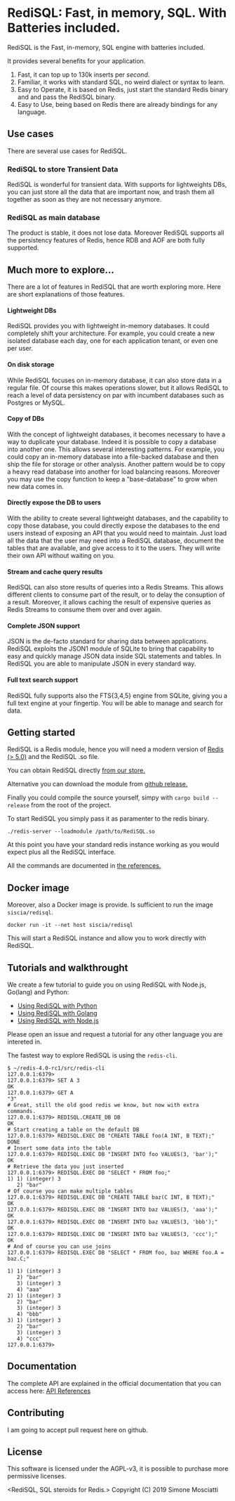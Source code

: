 # RediSQL: Fast, in memory, SQL. With Batteries included.

RediSQL is the Fast, in-memory, SQL engine with batteries included.

It provides several benefits for your application.

1. Fast, it can top up to 130k inserts per *second*.
2. Familiar, it works with standard SQL, no weird dialect or syntax to learn.
3. Easy to Operate, it is based on Redis, just start the standard Redis binary and and pass the RediSQL binary.
4. Easy to Use, being based on Redis there are already bindings for any language.

## Use cases

There are several use cases for RediSQL.

### RediSQL to store Transient Data

RediSQL is wonderful for transient data.
With supports for lightweights DBs, you can just store all the data that are important now, and trash them all together as soon as they are not necessary anymore.

### RediSQL as main database

The product is stable, it does not lose data.
Moreover RediSQL supports all the persistency features of Redis, hence RDB and AOF are both fully supported.

## Much more to explore...

There are a lot of features in RediSQL that are worth exploring more. Here are short explanations of those features.

#### Lightweight DBs

RediSQL provides you with lightweight in-memory databases.
It could completely shift your architecture. For example, you could create a new isolated database each day, one for each application tenant, or even one per user.

#### On disk storage

While RediSQL focuses on in-memory database, it can also store data in a regular file. Of course this makes operations slower, but it allows RediSQL to reach a level of data persistency on par with incumbent databases such as Postgres or MySQL.

#### Copy of DBs

With the concept of lightweight databases, it becomes necessary to have a way to duplicate your database. 
Indeed it is possible to copy a database into another one. 
This allows several interesting patterns. 
For example, you could copy an in-memory database into a file-backed database and then ship the file for storage or other analysis. 
Another pattern would be to copy a heavy read database into another for load balancing reasons.
Moreover you may use the copy function to keep a "base-database" to grow when new data comes in.

#### Directly expose the DB to users

With the ability to create several lightweight databases, and the capability to copy those database, you could directly expose the databases to the end users instead of exposing an API that you would need to maintain.
Just load all the data that the user may need into a RediSQL database, document the tables that are available, and give access to it to the users. 
They will write their own API without waiting on you.

#### Stream and cache query results

RediSQL can also store results of queries into a Redis Streams.
This allows different clients to consume part of the result, or to delay the consuption of a result. 
Moreover, it allows caching the result of expensive queries as Redis Streams to consume them over and over again.

#### Complete JSON support

JSON is the de-facto standard for sharing data between applications. RediSQL exploits the JSON1 module of SQLite to bring that capability to easy and quickly manage JSON data inside SQL statements and tables.
In RediSQL you are able to manipulate JSON in every standard way.

#### Full text search support

RediSQL fully supports also the FTS{3,4,5} engine from SQLite, giving you a full text engine at your fingertip.
You will be able to manage and search for data.

## Getting started

RediSQL is a Redis module, hence you will need a modern version of [Redis (> 5.0)][redis-download] and the RediSQL .so file.

You can obtain RediSQL directly [from our store.](https://payhip.com/RediSQL)

Alternative you can download the module from [github release.](https://github.com/RedBeardLab/rediSQL/releases)

Finally you could compile the source yourself, simpy with `cargo build --release` from the root of the project.

To start RediSQL you simply pass it as paramenter to the redis binary.

```
./redis-server --loadmodule /path/to/RediSQL.so 
```

At this point you have your standard redis instance working as you would expect plus all the RediSQL interface.

All the commands are documented in [the references.][api]

## Docker image

Moreover, also a Docker image is provide. Is sufficient to run the image `siscia/redisql`.

```
docker run -it --net host siscia/redisql
```

This will start a RediSQL instance and allow you to work directly with RediSQL.

## Tutorials and walkthrought

We create a few tutorial to guide you on using RediSQL with Node.js, Go(lang) and Python:

- [Using RediSQL with Python](http://redisql.redbeardlab.com/rediSQL/blog/python/using-redisql-with-python/)
- [Using RediSQL with Golang](http://redisql.redbeardlab.com/rediSQL/blog/golang/using-redisql-with-golang/)
- [Using RediSQL with Node.js](http://redisql.redbeardlab.com/rediSQL/blog/node/using-redisql-with-node/)

Please open an issue and request a tutorial for any other language you are intereted in.

The fastest way to explore RediSQL is using the `redis-cli`.

```
$ ~/redis-4.0-rc1/src/redis-cli 
127.0.0.1:6379> 
127.0.0.1:6379> SET A 3
OK
127.0.0.1:6379> GET A
"3"
# Great, still the old good redis we know, but now with extra commands.
127.0.0.1:6379> REDISQL.CREATE_DB DB
OK
# Start creating a table on the default DB
127.0.0.1:6379> REDISQL.EXEC DB "CREATE TABLE foo(A INT, B TEXT);"
DONE
# Insert some data into the table
127.0.0.1:6379> REDISQL.EXEC DB "INSERT INTO foo VALUES(3, 'bar');"
OK
# Retrieve the data you just inserted
127.0.0.1:6379> REDISQL.EXEC DB "SELECT * FROM foo;"
1) 1) (integer) 3
   2) "bar"
# Of course you can make multiple tables
127.0.0.1:6379> REDISQL.EXEC DB "CREATE TABLE baz(C INT, B TEXT);"
OK
127.0.0.1:6379> REDISQL.EXEC DB "INSERT INTO baz VALUES(3, 'aaa');"
OK
127.0.0.1:6379> REDISQL.EXEC DB "INSERT INTO baz VALUES(3, 'bbb');"
OK
127.0.0.1:6379> REDISQL.EXEC DB "INSERT INTO baz VALUES(3, 'ccc');"
OK
# And of course you can use joins
127.0.0.1:6379> REDISQL.EXEC DB "SELECT * FROM foo, baz WHERE foo.A = baz.C;"

1) 1) (integer) 3
   2) "bar"
   3) (integer) 3
   4) "aaa"
2) 1) (integer) 3
   2) "bar"
   3) (integer) 3
   4) "bbb"
3) 1) (integer) 3
   2) "bar"
   3) (integer) 3
   4) "ccc"
127.0.0.1:6379> 
```
## Documentation

The complete API are explained in the official documentation that you can access here: [API References][api]

## Contributing

I am going to accept pull request here on github.

## License

This software is licensed under the AGPL-v3, it is possible to purchase more permissive licenses.

<RediSQL, SQL steroids for Redis.>
Copyright (C) 2019  Simone Mosciatti

[api]: http://redisql.redbeardlab.com/rediSQL/references/
[redis-download]: https://redis.io/download
